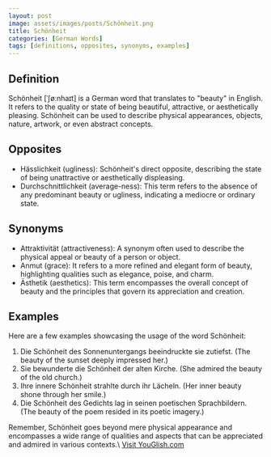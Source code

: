 ```yaml
---
layout: post
image: assets/images/posts/Schönheit.png
title: Schönheit
categories: [German Words]
tags: [definitions, opposites, synonyms, examples]
---
```


## Definition

Schönheit [ˈʃøːnhaɪt] is a German word that translates to "beauty" in English. It refers to the quality or state of being beautiful, attractive, or aesthetically pleasing. Schönheit can be used to describe physical appearances, objects, nature, artwork, or even abstract concepts.

## Opposites

- Hässlichkeit (ugliness): Schönheit's direct opposite, describing the state of being unattractive or aesthetically displeasing.
- Durchschnittlichkeit (average-ness): This term refers to the absence of any predominant beauty or ugliness, indicating a mediocre or ordinary state.

## Synonyms

- Attraktivität (attractiveness): A synonym often used to describe the physical appeal or beauty of a person or object.
- Anmut (grace): It refers to a more refined and elegant form of beauty, highlighting qualities such as elegance, poise, and charm.
- Ästhetik (aesthetics): This term encompasses the overall concept of beauty and the principles that govern its appreciation and creation.

## Examples

Here are a few examples showcasing the usage of the word Schönheit:

1. Die Schönheit des Sonnenuntergangs beeindruckte sie zutiefst. (The beauty of the sunset deeply impressed her.)
2. Sie bewunderte die Schönheit der alten Kirche. (She admired the beauty of the old church.)
3. Ihre innere Schönheit strahlte durch ihr Lächeln. (Her inner beauty shone through her smile.)
4. Die Schönheit des Gedichts lag in seinen poetischen Sprachbildern. (The beauty of the poem resided in its poetic imagery.)

Remember, Schönheit goes beyond mere physical appearance and encompasses a wide range of qualities and aspects that can be appreciated and admired in various contexts.\ <a id="yg-widget-0" class="youglish-widget" data-query="Schönheit" data-lang="german" data-components="8412" data-auto-start="0" data-bkg-color="theme_light" data-title="How%20to%20pronounce%20Schönheit%20in%20German"  rel="nofollow" href="https://youglish.com">Visit YouGlish.com</a><script async src="https://youglish.com/public/emb/widget.js" charset="utf-8"></script>